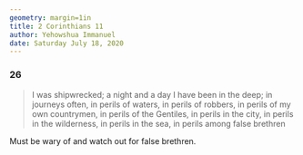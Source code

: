 ```yaml
---
geometry: margin=1in
title: 2 Corinthians 11
author: Yehowshua Immanuel
date: Saturday July 18, 2020
---
```


### 26
> I was shipwrecked; a night and a 
> day I have been in the deep; in 
> journeys often, in perils of waters,
> in perils of robbers, in perils of 
> my own countrymen, in perils of the
> Gentiles, in perils in the city, in
> perils in the wilderness, in perils
> in the sea, in perils among false brethren

Must be wary of and watch out
for false brethren.